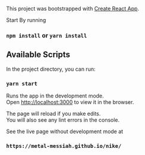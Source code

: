 This project was bootstrapped with [Create React App](https://github.com/facebook/create-react-app).

Start By running

### `npm install` or `yarn install`

## Available Scripts

In the project directory, you can run:

### `yarn start`

Runs the app in the development mode.<br />
Open [http://localhost:3000](http://localhost:3000) to view it in the browser.

The page will reload if you make edits.<br />
You will also see any lint errors in the console.

See the live page without development mode at

### `https://metal-messiah.github.io/nike/`

